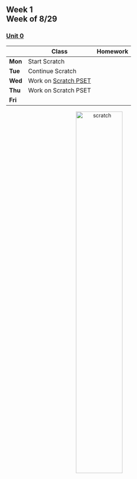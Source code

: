 <meta http-equiv="refresh" content="300"/>

## Week 1<br>Week of 8/29  

### [Unit 0](/apcsp/curriculum/0)
  
  |       | Class | Homework |
  | ----- | ----- | -------- |
  |**Mon**|Start Scratch | |
  |**Tue**|Continue Scratch | |
  |**Wed**|Work on [Scratch PSET](\ap\psets\scratch) | |
  |**Thu**|Work on Scratch PSET | |
  |**Fri**| | |

   

<div style="text-align:center">
<img src="https://www.logolynx.com/images/logolynx/0b/0bdbd10ab2fa7096299f7c78e1ac55f5.png" alt="scratch" width="50%">
</div>
